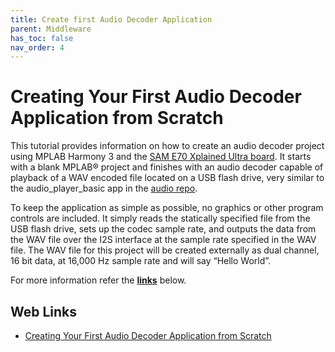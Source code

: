 ```yaml
---
title: Create first Audio Decoder Application
parent: Middleware
has_toc: false
nav_order: 4
---
```


# Creating Your First Audio Decoder Application from Scratch

This tutorial provides information on how to create an audio decoder project using MPLAB Harmony 3 and the [SAM E70 Xplained Ultra board](https://www.microchip.com/Developmenttools/ProductDetails/DM320113). It starts with a blank MPLAB® project and finishes with an audio decoder capable of playback of a WAV encoded file located on a USB flash drive, very similar to the audio_player_basic app in the [audio repo](https://github.com/Microchip-MPLAB-Harmony/audio/tree/master/apps).

To keep the application as simple as possible, no graphics or other program controls are included. It simply reads the statically specified file from the USB flash drive, sets up the codec sample rate, and outputs the data from the WAV file over the I2S interface at the sample rate specified in the WAV file. The WAV file for this project will be created externally as dual channel, 16 bit data, at 16,000 Hz sample rate and will say “Hello World”. 

For more information refer the **[links](#Web-Links)** below.

## <a id="Web-Links"> </a> 
## Web Links

- [Creating Your First Audio Decoder Application from Scratch](https://github.com/Microchip-MPLAB-Harmony/audio/wiki/decoder_quick_start)